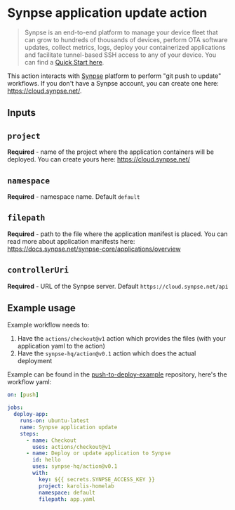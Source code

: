 # Synpse application update action

> Synpse is an end-to-end platform to manage your device fleet that can grow to hundreds of thousands of devices, perform OTA software updates, collect metrics, logs, deploy your containerized applications and facilitate tunnel-based SSH access to any of your device. You can find a [Quick Start here](https://docs.synpse.net/start-here/quick-start-web-user).

This action interacts with [Synpse](https://synpse.net) platform to perform "git push to update" workflows. If you don't have a Synpse account, you can create one here: https://cloud.synpse.net/.

## Inputs

## `project`

**Required** - name of the project where the application containers will be deployed. You can create yours here: https://cloud.synpse.net/

## `namespace`

**Required** - namespace name. Default `default`

## `filepath`

**Required** - path to the file where the application manifest is placed. You can read more about application manifests here: https://docs.synpse.net/synpse-core/applications/overview

## `controllerUri`

**Required** - URL of the Synpse server. Default `https://cloud.synpse.net/api`

## Example usage

Example workflow needs to:
1. Have the `actions/checkout@v1` action which provides the files (with your application yaml to the action)
2. Have the `synpse-hq/action@v0.1` action which does the actual deployment

Example can be found in the [push-to-deploy-example](https://github.com/synpse-hq/push-to-deploy-example) repository, here's the workflow yaml:

```yaml
on: [push]

jobs:
  deploy-app:
    runs-on: ubuntu-latest
    name: Synpse application update
    steps:
      - name: Checkout
        uses: actions/checkout@v1
      - name: Deploy or update application to Synpse
        id: hello
        uses: synpse-hq/action@v0.1
        with:
          key: ${{ secrets.SYNPSE_ACCESS_KEY }}
          project: karolis-homelab
          namespace: default
          filepath: app.yaml          

```
